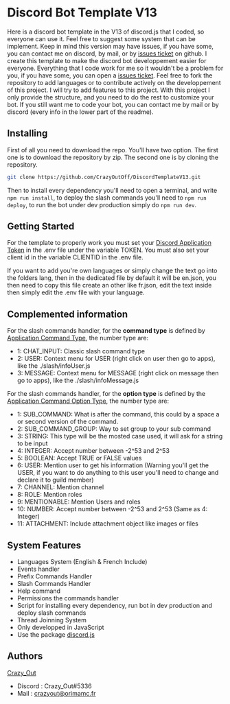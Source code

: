 # Discord Bot Template V13

Here is a discord bot template in the V13 of discord.js that I coded, so everyone can use it. Feel free to suggest some system that can be implement. Keep in mind this version may have issues, if you have some, you can contact me on discord, by mail, or by [issues ticket](https://github.com/Orima-MC/DISCORD-BOT-V3/issue) on github. I create this template to make the discord bot developpement easier for everyone. Everything that I code work for me so it wouldn't be a problem for you, if you have some, you can open a [issues ticket](https://github.com/Orima-MC/DISCORD-BOT-V3/issue). Feel free to fork the repository to add languages or to contribute actively on the developpement of this project. I will try to add features to this project. With this project I only provide the structure, and you need to do the rest to customize your bot. If you still want me to code your bot, you can contact me by mail or by discord (every info in the lower part of the readme).

## Installing

First of all you need to download the repo. You'll have two option. The first one is to download the repository by zip. The second one is by cloning the repository.

```bash
git clone https://github.com/CrazyOutOff/DiscordTemplateV13.git
```

Then to install every dependency you'll need to open a terminal, and write ```npm run install```, to deploy the slash commands you'll need to ```npm run deploy```, to run the bot under dev production simply do ```npm run dev```.

## Getting Started

For the template to properly work you must set your [Discord Application Token](https://discord.dev) in the .env file under the variable TOKEN. You must also set your client id in the variable CLIENTID in the .env file.

If you want to add you're own languages or simply change the text go into the folders lang, then in the dedicated file by default it will be en.json, you then need to copy this file create an other like fr.json, edit the text inside then simply edit the .env file with your language.

## Complemented information

For the slash commands handler, for the **command type** is defined by [Application Command Type](https://discord.com/developers/docs/interactions/application-commands#application-command-object-application-command-types), the number type are:
- 1: CHAT_INPUT: Classic slash command type
- 2: USER: Context menu for USER (right click on user then go to apps), like the ./slash/infoUser.js
- 3: MESSAGE: Context menu for MESSAGE (right click on message then go to apps), like the ./slash/infoMessage.js

For the slash commands handler, for the **option type** is defined by the [Application Command Option Type](https://discord.com/developers/docs/interactions/application-commands#application-command-object-application-command-option-type), the number type are: 
- 1: SUB_COMMAND: What is after the command, this could by a space a or second version of the command.
- 2: SUB_COMMAND_GROUP: Way to set group to your sub command
- 3: STRING: This type will be the mosted case used, it will ask for a string to be input
- 4: INTEGER: Accept number between -2^53 and 2^53
- 5: BOOLEAN: Accept TRUE or FALSE values
- 6: USER: Mention user to get his information (Warning you'll get the USER, if you want to do anything to this user you'll need to change and declare it to guild member)
- 7: CHANNEL: Mention channel
- 8: ROLE: Mention roles
- 9: MENTIONABLE: Mention Users and roles
- 10: NUMBER:  Accept number between -2^53 and 2^53 (Same as 4: Integer)
- 11: ATTACHMENT: Include attachment object like images or files

## System Features

* Languages System (English & French Include)
* Events handler
* Prefix Commands Handler
* Slash Commands Handler
* Help command
* Permissions the commands handler
* Script for installing every dependency, run bot in dev production and deploy slash commands
* Thread Joinning System
* Only developped in JavaScript
* Use the package [discord.js](https://npmjs.com/discord.js)

## Authors

[Crazy_Out](https://github.com/CrazyOutOff)
* Discord : Crazy_Out#5336  
* Mail : crazyout@orimamc.fr
